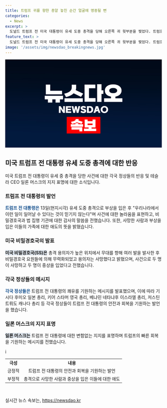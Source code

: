 ```yaml
---
title: 트럼프 귀를 향한 총알 놓친 순간 얼굴에 명중될 뻔
categories:
  - News
excerpt: >
  도널드 트럼프 전 미국 대통령이 유세 도중 총격을 당해 오른쪽 귀 윗부분을 찢었다. 트럼프는 이런 일이 믿기지 않는다며 비밀경호국과 법 집행 기관에 감사를 표했고 총격으로 사망한 사람과 중상을 입은 이들을 애도했다. 경호를 담당한 비밀경호국은 용의자가 무대를 향해 여러 발을 발사한 후 무력화되었고, 두 명이 사망하고 두 명이 부상을 입었다고 밝혔다. 각국 정상들은 트럼프의 쾌유를 기원하는 메시지를 전했으며, 일론 머스크는 변함없는 지지를 보냈다.
feature_text: >
  도널드 트럼프 전 미국 대통령이 유세 도중 총격을 당해 오른쪽 귀 윗부분을 찢었다. 트럼프는 이런 일이 믿기지 않는다며 비밀경호국과 법 집행 기관에 감사를 표했고 총격으로 사망한 사람과 중상을 입은 이들을 애도했다. 경호를 담당한 비밀경호국은 용의자가 무대를 향해 여러 발을 발사한 후 무력화되었고, 두 명이 사망하고 두 명이 부상을 입었다고 밝혔다. 각국 정상들은 트럼프의 쾌유를 기원하는 메시지를 전했으며, 일론 머스크는 변함없는 지지를 보냈다.
image: '/assets/img/newsdao_breakingnews.jpg'
---
```


<p><img src="/assets/img/newsdao_breakingnews.jpg" alt="bookingtag 속보" /></p>

<h2 data-ke-size="size26">미국 트럼프 전 대통령 유세 도중 총격에 대한 반응</h2>

<p data-ke-size="size16">미국 트럼프 전 대통령이 유세 중 총격을 당한 사건에 대한 각국 정상들의 반응 및 테슬라 CEO 일론 머스크의 지지 표명에 대한 소식입니다.</p>

<h3>트럼프 전 대통령의 발언</h3>

<p data-ke-size="size16"><b><span style="color: #1a5490;">트럼프 전 대통령은</span></b> 13일(현지시각) 유세 도중 총격으로 부상을 입은 후 "우리나라에서 이런 일이 일어날 수 있다는 것이 믿기지 않는다"며 사건에 대한 놀라움을 표현하고, 비밀경호국과 법 집행 기관에 대한 감사의 말씀을 전했습니다. 또한, 사망한 사람과 부상을 입은 이들의 가족에 대한 애도의 뜻을 밝혔습니다.</p>

<h3>미국 비밀경호국의 발표</h3>

<p data-ke-size="size16"><b><span style="background-color: #21538527;">미국 비밀경호국(SS)은</span></b> 총격 용의자가 높은 위치에서 무대를 향해 여러 발을 발사한 후 비밀경호국 요원들에 의해 무력화되었고 용의자는 사망했다고 밝혔으며, 사건으로 두 명이 사망하고 두 명이 중상을 입었다고 전했습니다.</p>

<h3>각국 정상들의 메시지</h3>

<p data-ke-size="size16"><b><span style="color: #1a5490;">각국 정상들은</span></b> 트럼프 전 대통령의 쾌유를 기원하는 메시지를 발표했으며, 이에 따라 기시다 후미오 일본 총리, 키어 스타머 영국 총리, 베냐민 네타냐후 이스라엘 총리, 저스틴 트뤼도 캐나다 총리 등 각국 정상들이 트럼프 전 대통령의 안전과 회복을 기원하는 발언을 했습니다.</p>

<h3>일론 머스크의 지지 표명</h3>

<p data-ke-size="size16"><b><span style="background-color: #21538527;">일론 머스크는</span></b> 트럼프 전 대통령에 대한 변함없는 지지를 표명하며 트럼프의 빠른 회복을 기원하는 메시지를 전했습니다.</p>

<table>
    <tbody>
        <tr>
            <td style="text-align: center; height: 17px;"><b>극성</b></td>
            <td style="text-align: center; height: 17px;"><b>내용</b></td>
        </tr>
        <tr>
            <td style="text-align: center; height: 17px;">긍정적</td>
            <td style="text-align: center; height: 17px;">트럼프 전 대통령의 안전과 회복을 기원하는 발언</td>
        </tr>
        <tr>
            <td style="text-align: center; height: 17px;">부정적</td>
            <td style="text-align: center; height: 17px;">총격으로 사망한 사람과 중상을 입은 이들에 대한 애도</td>i
        </tr>
    </tbody>
</table>

<p data-ke-size="size16">&nbsp;</p>
실시간 뉴스 속보는, <a href="https://newsdao.kr" rel="dofollow">https://newsdao.kr</a>


